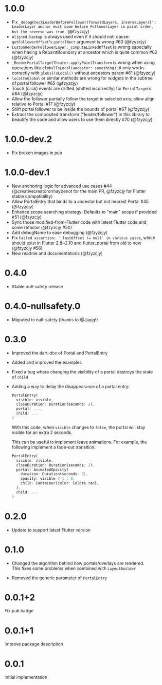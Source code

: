 # 1.0.0

* Fix `_debugCheckLeaderBeforeFollower(forwardLayers, inverseLayers)': LeaderLayer anchor must come before FollowerLayer in paint order, but the reverse was true.` (@fzyzcjy)
* `Aligned.backup` is always used even if it should not; cause: `getFollowerOffset`'s `portalRect` argument is wrong #63 (@fzyzcjy)
* `CustomRenderFollowerLayer._computeLinkedOffset` is wrong especially when having a RepaintBoundary at ancestor which is quite common #62 (@fzyzcjy)
* `_RenderPortalTargetTheater.applyPaintTransform` is wrong when using operations like `globalToLocal(ancestor: something)`; it only works correctly with `globalToLocal()` without ancestors param #61 (@fzyzcjy)
* `localToGlobal` or similar methods are wrong for widgets in the subtree of portal follower #65 (@fzyzcjy)
* Touch (click) events are drifted (shifted incorrectly) for `PortalTarget`s #64 (@fzyzcjy)
* Allow the follower partially follow the target in selected axis; allow align relative to Portal #17 (@fzyzcjy)
* Shift portal follower to be inside the bounds of portal #67 (@fzyzcjy)
* Extract the composited transform ("leader/follower") in this library to beautify the code and allow users to use them directly #70 (@fzyzcjy)

# 1.0.0-dev.2

* Fix broken images in pub

# 1.0.0-dev.1

* New anchoring logic for advanced use cases #44 (@creativecreatorormaybenot for the main PR, @fzyzcjy for Flutter stable compatibility)
* Allow PortalEntry that binds to a ancestor but not nearest Portal #45 (@fzyzcjy)
* Enhance scope searching strategy: Defaults to "main" scope if provided #51 (@fzyzcjy)
* Sync those modified-from-Flutter code with latest Flutter code and some refactor (@fzyzcjy #50)
* Add debugName to ease debugging (@fzyzcjy)
* Fix `Failed assertion: '_lastOffset != null' in various cases`, which should exist in Flutter 2.8~2.10 and flutter_portal from old to new (@fzyzcjy #56)
* New readme and documentations (@fzyzcjy)

# 0.4.0

- Stable null-safety release

# 0.4.0-nullsafety.0

- Migrated to null-safety (thanks to @Jjagg!)

# 0.3.0

- Improved the dart-doc of Portal and PortalEntry
- Added and improved the examples
- Fixed a bug where changing the visibility of a portal destroys the state of `child`
- Adding a way to delay the disappearance of a portal entry:

  ```dart
  PortalEntry(
    visible: visible,
    closeDuration: Duration(seconds: 2),
    portal: ...,
    child: ...
  )
  ```

  With this code, when `visible` changes to `false`, the portal will stay
  visible for an extra 2 seconds.

  This can be useful to implement leave animations.
  For example, the following implement a fade-out transition:

  ```dart
  PortalEntry(
    visible: visible,
    closeDuration: Duration(seconds: 2),
    portal: AnimatedOpacity(
      duration: Duration(seconds: 2),
      opacity: visible ? 1 : 0,
      child: Container(color: Colors.red),
    ),
    child: ...
  )
  ```

# 0.2.0

- Update to support latest Flutter version

# 0.1.0

- Changed the algorithm behind how portals/overlays are rendered.\
This fixes some problems when combined with `LayoutBuilder`

- Removed the generic parameter of `PortalEntry`

# 0.0.1+2

Fix pub badge

# 0.0.1+1

Improve package description

# 0.0.1

Initial implementation
